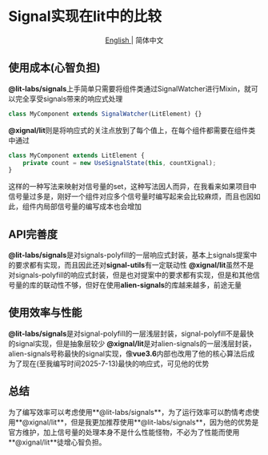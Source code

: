 # Signal实现在lit中的比较

<p align="center">
    <a href="./README.md"> English </a> | <span> 简体中文 </span>
</p>

## 使用成本(心智负担)
**@lit-labs/signals**上手简单只需要将组件类通过SignalWatcher进行Mixin，就可以完全享受signals带来的响应式处理
```js
class MyComponent extends SignalWatcher(LitElement) {}
```
**@xignal/lit**则是将响应式的关注点放到了每个值上，在每个组件都需要在组件类中通过
```js
class MyComponent extends LitElement {
    private count = new UseSignalState(this, countXignal);
}
```
这样的一种写法来映射对信号量的set，这种写法因人而异，在我看来如果项目中信号量过多是，刚好一个组件对应多个信号量时编写起来会比较麻烦，而且也因如此，组件内局部信号量的编写成本也会增加

## API完善度
**@lit-labs/signals**是对signals-polyfill的一层响应式封装，基本上signals提案中的要求都有实现，而且因此还对**signal-utils**有一定联动性
**@xignal/lit**虽然不是对signals-polyfill的响应式封装，但是也对提案中的要求都有实现，但是和其他信号量的库的联动性不够，但好在使用**alien-signals**的库越来越多，前途无量

## 使用效率与性能
**@lit-labs/signals**是对signal-polyfill的一层浅层封装，signal-polyfill不是最快的signal实现，但是抽象层较少
**@xignal/lit**是对alien-signals的一层浅层封装，alien-signals号称最快的signal实现，像**vue3.6**内部也改用了他的核心算法后成为了现在(至我编写时间2025-7-13)最快的响应式，可见他的优势

## 总结
为了编写效率可以考虑使用**@lit-labs/signals**，为了运行效率可以酌情考虑使用**@xignal/lit**，但是我更加推荐使用**@lit-labs/signals**，因为他的优势是官方维护，加上信号量的处理本身不是什么性能怪物，不必为了性能而使用**@xignal/lit**徒增心智负担。